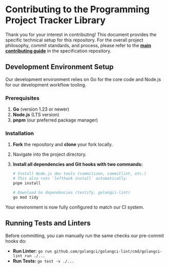 
# Contributing to the Programming Project Tracker Library

Thank you for your interest in contributing! This document provides the specific technical setup for this repository. For the overall project philosophy, commit standards, and process, please refer to the [**main contributing guide**](https://github.com/otg996/programming-project-tracker-spec/blob/main/CONTRIBUTING.md) in the specification repository.

## Development Environment Setup

Our development environment relies on Go for the core code and Node.js for our development workflow tooling.

### Prerequisites

1. **Go** (version 1.23 or newer)
2. **Node.js** (LTS version)
3. **pnpm** (our preferred package manager)

### Installation

1. **Fork** the repository and **clone** your fork locally.
2. Navigate into the project directory.
3. **Install all dependencies and Git hooks with two commands:**

    ```bash
    # Install Node.js dev tools (commitizen, commitlint, etc.)
    # This also runs 'lefthook install' automatically.
    pnpm install

    # Download Go dependencies (testify, golangci-lint)
    go mod tidy
    ```

Your environment is now fully configured to match our CI system.

## Running Tests and Linters

Before committing, you can manually run the same checks our pre-commit hooks do:

* **Run Linter:** `go run github.com/golangci/golangci-lint/cmd/golangci-lint run ./...`
* **Run Tests:** `go test -v ./...`
